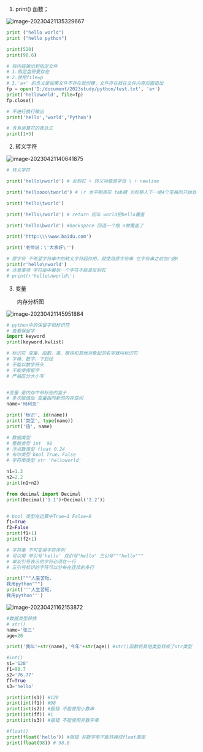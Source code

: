 1. print() 函数；

![image-20230421135329667](D:\document\2023study\python\image-20230421135329667.png)

```python
print ("hello world")
print ("hello python")

print(520)
print(98.6)

# 将内容输出到指定文件
# 1.指定盘符要存在
# 2.使用file=p
# 3.'a+' 的含义是如果文件不存在就创建，文件存在就在文件内容后面追加
fp = open('D:/document/2023study/python/test.txt', 'a+')
print('helloworld', file=fp)
fp.close()

# 不进行换行输出
print('hello','world','Python')

# 含有运算符的表达式
print(1+3)
```



2. 转义字符

![image-20230421140641875](D:\document\2023study\python\image-20230421140641875.png)



```python
# 转义字符

print('hello\nworld') # 反斜杠 + 转义功能首字母 \ + newline

print('helloooo\tworld') # \r 水平制表符 tab键 光标移入下一组4个空格的开始处

print('hello\tworld') 

print('hello\rworld') # return 回车 world把hello覆盖

print('hello\bworld') #backspace 回退一个格 o被覆盖了

print('http:\\\\www.baidu.com')

print('老师说：\'大家好\'')

# 原字符 不希望字符串中的转义字符起作用，就使用原字符串 在字符串之前加r或R
print(r'hello\nworld')
# 注意事项 字符串中最后一个字符不能是反斜杠
# print(r'hello\nworld\')

```



3. 变量

   ​																		内存分析图

![image-20230421145951884](D:\document\2023study\python\image-20230421145951884.png)

```python
# python中的保留字和标识符
# 查看保留字
import keyword
print(keyword.kwlist)

# 标识符 变量、函数、类、模块和其他对象起的名字就叫标识符
# 字母、数字、下划线
# 不能以数字开头
# 不能使保留字
# 严格区分大小写


#变量 是内存中带标签的盒子
# 多次赋值后 变量指向新的内存空间
name='玛利亚'

print('标识', id(name))
print('类型', type(name))
print('值', name)

# 数据类型
# 整数类型 int  98
# 浮点数类型 float 0.24
# 布尔类型 bool True、False
# 字符串类型 str 'helloworld'

n1=1.2
n2=2.2
print(n1+n2)

from decimal import Decimal
print(Decimal('1.1')+Decimal('2.2'))


# bool 类型在运算中True=1 False=0
f1=True
f2=False
print(f1+1)
print(f2+1)

# 字符串 不可变得字符序列
# 可以用 单引号'hello' 双引号"hello" 三引号"""hello"""
# 单双引号表示的字符必须在一行
# 三引号标识的字符可以分布在连续的多行

print("""人生苦短，
我用python""")
print('''人生苦短，
我用python''')
```





![image-20230421162153872](D:\document\2023study\python\image-20230421162153872.png)

```python
#数据类型转换
# str()
name='张三'
age=20

print('我叫'+str(name),'今年'+str(age)) #str()函数将其他类型转成了str类型

#int()
s1='128'
f1=98.7
s2='76.77'
ff=True
s3='hello'

print(int(s1)) #128
print(int(f1)) #98
print(int(s2)) #报错 不能使用小数串
print(int(ff)) #1
print(int(s3)) #报错 不能使用非数字串

#float()
print(float('hello')) #报错 非数字串不能转换成float类型
print(float(98)) # 98.0
```

